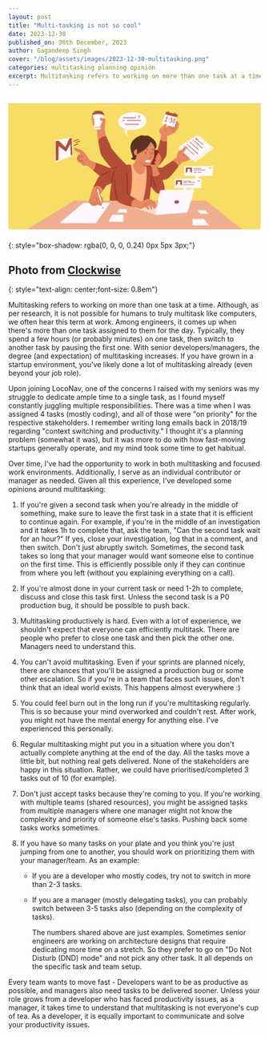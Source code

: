 ```yaml
---
layout: post
title: "Multi-tasking is not so cool"
date: 2023-12-30
published_on: 30th December, 2023
author: Gagandeep Singh
cover: "/blog/assets/images/2023-12-30-multitasking.png"
categories: multitasking planning opinion
excerpt: Multitasking refers to working on more than one task at a time. Although, as per research, it is not possible for humans to truly multitask like computers, we often hear this term at work. Among engineers, it comes up when...
---
```


![cover-photo](/blog/assets/images/2023-12-30-multitasking.png)
---
{: style="box-shadow: rgba(0, 0, 0, 0.24) 0px 5px 3px;"}

Photo from <a href="https://www.getclockwise.com/blog/multitasking-impacts-productivity">Clockwise</a>
---
{: style="text-align: center;font-size: 0.8em"}


Multitasking refers to working on more than one task at a time. Although, as per research, it is not possible for humans to truly multitask like computers, we often hear this term at work. Among engineers, it comes up when there's more than one task assigned to them for the day. Typically, they spend a few hours (or probably minutes) on one task, then switch to another task by pausing the first one. With senior developers/managers, the degree (and expectation) of multitasking increases. If you have grown in a startup environment, you've likely done a lot of multitasking already (even beyond your job role).

Upon joining LocoNav, one of the concerns I raised with my seniors was my struggle to dedicate ample time to a single task, as I found myself constantly juggling multiple responsibilities. There was a time when I was assigned 4 tasks (mostly coding), and all of those were "on priority" for the respective stakeholders. I remember writing long emails back in 2018/19 regarding "context switching and productivity." I thought it's a planning problem (somewhat it was), but it was more to do with how fast-moving startups generally operate, and my mind took some time to get habitual.

Over time, I've had the opportunity to work in both multitasking and focused work environments. Additionally, I serve as an individual contributor or manager as needed. Given all this experience, I've developed some opinions around multitasking:

1. If you're given a second task when you're already in the middle of something, make sure to leave the first task in a state that it is efficient to continue again. For example, if you're in the middle of an investigation and it takes 1h to complete that, ask the team, "Can the second task wait for an hour?" If yes, close your investigation, log that in a comment, and then switch. Don't just abruptly switch. Sometimes, the second task takes so long that your manager would want someone else to continue on the first time. This is efficiently possible only if they can continue from where you left (without you explaining everything on a call).

2. If you're almost done in your current task or need 1-2h to complete, discuss and close this task first. Unless the second task is a P0 production bug, it should be possible to push back.

3. Multitasking productively is hard. Even with a lot of experience, we shouldn't expect that everyone can efficiently multitask. There are people who prefer to close one task and then pick the other one. Managers need to understand this.

4. You can't avoid multitasking. Even if your sprints are planned nicely, there are chances that you'll be assigned a production bug or some other escalation. So if you're in a team that faces such issues, don't think that an ideal world exists. This happens almost everywhere :)

5. You could feel burn out in the long run if you're multitasking regularly. This is so because your mind overworked and couldn't rest. After work, you might not have the mental energy for anything else. I've experienced this personally.

6. Regular multitasking might put you in a situation where you don't actually complete anything at the end of the day. All the tasks move a little bit, but nothing real gets delivered. None of the stakeholders are happy in this situation. Rather, we could have prioritised/completed 3 tasks out of 10 (for example).

7. Don't just accept tasks because they're coming to you. If you're working with multiple teams (shared resources), you might be assigned tasks from multiple managers where one manager might not know the complexity and priority of someone else's tasks. Pushing back some tasks works sometimes.

8. If you have so many tasks on your plate and you think you're just jumping from one to another, you should work on prioritizing them with your manager/team. As an example:

    * If you are a developer who mostly codes, try not to switch in more than 2-3 tasks.

    * If you are a manager (mostly delegating tasks), you can probably switch between 3-5 tasks also (depending on the complexity of tasks).


        The numbers shared above are just examples. Sometimes senior engineers are working on architecture designs that require dedicating more time on a stretch. So they prefer to go on "Do Not Disturb (DND) mode" and not pick any other task. It all depends on the specific task and team setup.


Every team wants to move fast - Developers want to be as productive as possible, and managers also need tasks to be delivered sooner. Unless your role grows from a developer who has faced productivity issues, as a manager, it takes time to understand that multitasking is not everyone's cup of tea. As a developer, it is equally important to communicate and solve your productivity issues.
